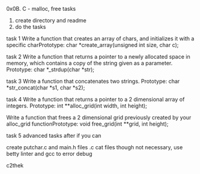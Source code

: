 0x0B. C - malloc, free tasks
1. create directory and readme 
2. do the tasks

task 1 Write a function that creates an array of chars, and initializes it with a specific charPrototype: char *create_array(unsigned int size, char c);

task 2 Write a function that returns a pointer to a newly allocated space in memory, which contains a copy of the string given as a parameter.
Prototype: char *_strdup(char *str);

task 3 Write a function that concatenates two strings.
Prototype: char *str_concat(char *s1, char *s2);

task 4 Write a function that returns a pointer to a 2 dimensional array of integers.
Prototype: int **alloc_grid(int width, int height);

Write a function that frees a 2 dimensional grid previously created by your alloc_grid functionPrototype: void free_grid(int **grid, int height);

task 5  advanced tasks after if you can


create putchar.c and main.h files  .c cat files though not necessary, use betty linter and gcc to error debug

c2thek
